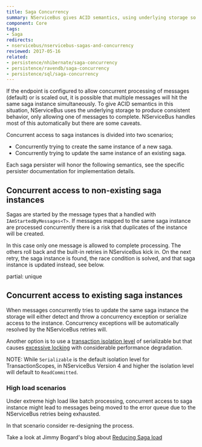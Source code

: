```yaml
---
title: Saga Concurrency
summary: NServiceBus gives ACID semantics, using underlying storage so only one worker thread hitting a saga instance can commit.
component: Core
tags:
- Saga
redirects:
- nservicebus/nservicebus-sagas-and-concurrency
reviewed: 2017-05-16
related:
- persistence/nhibernate/saga-concurrency
- persistence/ravendb/saga-concurrency
- persistence/sql/saga-concurrency
---
```


If the endpoint is configured to allow concurrent processing of messages (default) or is scaled out, it is possible that multiple messages will hit the same saga instance simultaneously. To give ACID semantics in this situation, NServiceBus uses the underlying storage to produce consistent behavior, only allowing one of messages to complete. NServiceBus handles most of this automatically but there are some caveats.

Concurrent access to saga instances is divided into two scenarios;

 * Concurrently trying to create the same instance of a new saga.
 * Concurrently trying to update the same instance of an existing saga.

Each saga persister will honor the following semantics, see the specific persister documentation for implementation details.

## Concurrent access to non-existing saga instances

Sagas are started by the message types that a handled with `IAmStartedByMessages<T>`. If messages mapped to the same saga instance are processed concurrently there is a risk that duplicates of the instance will be created.

In this case only one message is allowed to complete processing. The others roll back and the built-in retries in NServiceBus kick in. On the next retry, the saga instance is found, the race condition is solved, and that saga instance is updated instead, see below.

partial: unique

## Concurrent access to existing saga instances

When messages concurrently tries to update the same saga instance the storage will either detect and throw a concurrency exception or serialize access to the instance. Concurrency exceptions will be automatically resolved by the NServiceBus retries will.

Another option is to use a [transaction isolation level](https://msdn.microsoft.com/en-us/library/system.transactions.isolationlevel.aspx) of serializable but that causes [excessive locking](https://docs.microsoft.com/en-us/sql/t-sql/statements/set-transaction-isolation-level-transact-sql) with considerable performance degradation.

NOTE: While `Serializable` is the default isolation level for TransactionScopes, in NServiceBus Version 4 and higher the isolation level will default to `ReadCommitted`.


### High load scenarios

Under extreme high load like batch processing, concurrent access to saga instance might lead to messages being moved to the error queue due to the NServiceBus retries being exhausted.

In that scenario consider re-designing the process.

Take a look at Jimmy Bogard's blog about [Reducing Saga load](https://lostechies.com/jimmybogard/2014/02/27/reducing-nservicebus-saga-load/)
